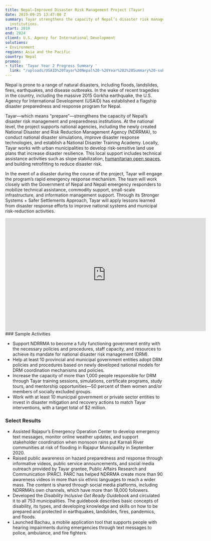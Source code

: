 ```yaml
---
title: Nepal—Improved Disaster Risk Management Project (Tayar)
date: 2019-09-25 13:47:00 Z
summary: Tayar strengthens the capacity of Nepal’s disaster risk management and preparedness
  institutions.
start: 2019
end: 2024
client: U.S. Agency for International Development
solutions:
- Environment
regions: Asia and the Pacific
country: Nepal
promos:
- title: 'Tayar Year 2 Progress Summary '
  link: "/uploads/USAID%20Tayar%20Nepal%20-%20Year%202%20Summary%20-submitted.pdf"
---
```


Nepal is prone to a range of natural disasters, including floods, landslides, fires, earthquakes, and disease outbreaks. In the wake of recent tragedies in the country, including the massive 2015 Gorkha earthquake, the U.S. Agency for International Development (USAID) has established a flagship disaster preparedness and response program for Nepal.  

Tayar—which means “prepare”—strengthens the capacity of Nepal’s disaster risk management and preparedness institutions. At the national level, the project supports national agencies, including the newly created National Disaster and Risk Reduction Management Agency (NDRRMA), to conduct national disaster simulations, improve disaster response technologies, and establish a National Disaster Training Academy. Locally, Tayar works with urban municipalities to develop risk-sensitive land use plans that increase disaster resilience. This local support includes technical assistance activities such as slope stabilization, [humanitarian open spaces](https://www.iom.int/news/iom-urges-kathmandu-residents-preserve-humanitarian-open-spaces), and building retrofitting to reduce disaster risk.

In the event of a disaster during the course of the project, Tayar will engage the program’s rapid emergency response mechanism. The team will work closely with the Government of Nepal and Nepali emergency responders to mobilize technical assistance, commodity support, small-scale infrastructure, and information management support. Through its Stronger Systems + Safer Settlements Approach, Tayar will apply lessons learned from disaster response efforts to improve national systems and municipal risk-reduction activities.
<iframe src="https://player.vimeo.com/video/612672767?h=e66675eb52" width="640" height="360" frameborder="0" allow="autoplay; fullscreen; picture-in-picture" allowfullscreen></iframe>
### Sample Activities

* Support NDRRMA to become a fully functioning government entity with the necessary policies and procedures, staff capacity, and resources to achieve its mandate for national disaster risk management (DRM).
* Help at least 10 provincial and municipal government entities adopt DRM policies and procedures based on newly developed national models for DRM coordination mechanisms and policies.
* Increase the capacity of more than 1,000 people responsible for DRM through Tayar training sessions, simulations, certificate programs, study tours, and mentorship opportunities—50 percent of them women and/or members of socially excluded groups. 
* Work with at least 10 municipal government or private sector entities to invest in disaster mitigation and recovery actions to match Tayar interventions, with a target total of $2 million. 

### Select Results

* Assisted Rajapur’s Emergency Operation Center to develop emergency text messages, monitor online weather updates, and support stakeholder coordination when monsoon rains put Karnali River communities at risk of flooding in Rajapur Municipality in September 2020. 
* Raised public awareness on hazard preparedness and response through informative videos, public service announcements, and social media outreach provided by Tayar grantee, Public Affairs Research and Communication (PARC). PARC has helped NDRRMA create more than 90 awareness videos in more than six ethnic languages to reach a wider mass. The content is shared through social media platforms, including NDRRMA’s own channels, which have more than 18,000 followers. 
* Developed the *Disability Inclusive Get Ready Guidebook* and circulated it to all 753 municipalities. The guidebook describes basic concepts of disability, its types, and developing
knowledge and skills on how to be prepared and protected in earthquakes, landslides, fires, pandemics, and floods.
* Launched Bachau, a mobile application tool that supports people with hearing impairments during emergencies through text messages to police, ambulance, and fire fighters. 